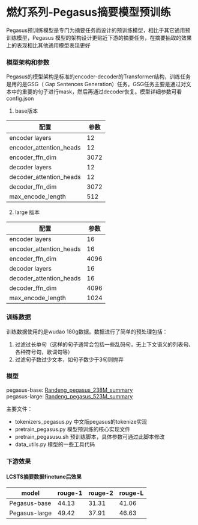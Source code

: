 # 燃灯系列-Pegasus摘要模型预训练
Pegasus预训练模型是专门为摘要任务而设计的预训练模型，相比于其它通用预训练模型，Pegasus 模型的架构设计更贴近下游的摘要任务，在摘要抽取的效果上的表现相比其他通用模型表现更好

### 模型架构和参数
Pegasus的模型架构是标准的encoder-decoder的Transformer结构，训练任务是用的是GSG（ Gap Sentences Generation）任务。GSG任务主要是通过对文本中的重要的句子进行mask，然后再通过decoder恢复。模型详细参数可看config.json

1. base版本

| 配置 | 参数 |
| ---- | ---- |
| encoder layers | 12 |
| encoder_attention_heads | 12 |
| encoder_ffn_dim | 3072 |
| decoder layers | 12 |
| decoder_attention_heads| 12 |
| decoder_ffn_dim | 3072 |
| max_encode_length | 512 |

2. large 版本
   
| 配置 | 参数 |
| ---- | ---- |
| encoder layers | 16 |
| encoder_attention_heads | 16 |
| encoder_ffn_dim | 4096 |
| decoder layers | 16 |
| decoder_attention_heads| 16 |
| decoder_ffn_dim | 4096 |
| max_encode_length | 1024 |

### 训练数据
训练数据使用的是wudao 180g数据。数据进行了简单的预处理包括：
1. 过滤过长单句（这样的句子通常会包括一些乱码句，无上下文语义的列表句、各种符号句，歌词句等）
2. 过滤句子数过少文本，如句子数少于3句则抛弃

### 模型

pegasus-base: [Randeng_pegasus_238M_summary](https://huggingface.co/IDEA-CCNL/Randeng_Pegasus_238M_Summary) <br/>
pegasus-large: [Randeng_pegasus_523M_summary](https://huggingface.co/IDEA-CCNL/Randeng_Pegasus_523M_Summary)

主要文件：
- tokenizers_pegasus.py 中文版pegasus的tokenize实现
- pretrain_pegasus.py 模型预训练的核心实现文件
- pretrain_pegasusu.sh 预训练脚本，具体参数可通过此脚本修改
- data_utils.py 模型的一些工具代码

### 下游效果

#### LCSTS摘要数据finetune后效果

| model | rouge-1 | rouge-2 | rouge-L |
| ---- | ---- | ---- | ---- |
| Pegasus-base  | 44.13 | 31.31 | 41.06 | 
| Pegasus-large | 49.42 | 37.91 | 46.63 |